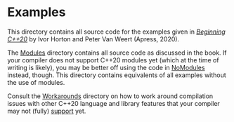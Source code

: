 # Examples

This directory contains all source code for the examples given 
in [*Beginning C++20*](https://www.apress.com/9781484258835) by Ivor Horton and Peter Van Weert (Apress, 2020).

The [Modules](Modules) directory contains all source code as discussed in the book.
If your compiler does not support C++20 modules yet
(which at the time of writing is likely),
you may be better off using the code in [NoModules](NoModules) instead, though.
This directory contains equivalents of all examples without the use of modules.

Consult the [Workarounds](../Workarounds) directory on 
how to work around compilation issues with other C++20 language and library features 
that your compiler may not (fully) [support](https://en.cppreference.com/w/cpp/compiler_support) yet.
